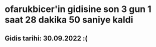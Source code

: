 # ofarukbicer'in gidisine son 3 gun 1 saat 28 dakika 50 saniye kaldi

## Gidis tarihi: 30.09.2022 :(